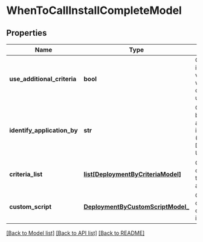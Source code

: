 # WhenToCallInstallCompleteModel

## Properties
Name | Type | Description | Notes
------------ | ------------- | ------------- | -------------
**use_additional_criteria** | **bool** | Gets or sets a value indicating whether value indicating whether additional criteria has to be used or not. | [optional] 
**identify_application_by** | **str** | Gets or sets the way by which an application can be identified (Supported Values: DefiningCriteria, UsingCustomScript). | [optional] 
**criteria_list** | [**list[DeploymentByCriteriaModel]**](DeploymentByCriteriaModel.md) | Gets or sets the criteria configured to identify application. | [optional] 
**custom_script** | [**DeploymentByCustomScriptModel_**](DeploymentByCustomScriptModel_.md) | Gets or sets the custom script configured to identify application. | [optional] 

[[Back to Model list]](../README.md#documentation-for-models) [[Back to API list]](../README.md#documentation-for-api-endpoints) [[Back to README]](../README.md)



